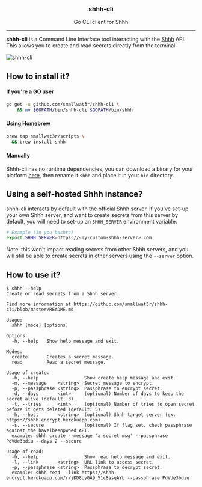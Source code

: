 <h3 align="center">shhh-cli</h3>
<p align="center">Go CLI client for Shhh</p>

---

**shhh-cli** is a Command Line Interface tool interacting with the 
[Shhh](https://github.com/smallwat3r) API.  
This allows you to create and read secrets directly from the 
terminal.

![shhh-cli](https://i.imgur.com/uUxkci1.png)  

## How to install it?  

#### If you're a GO user
```sh
go get -u github.com/smallwat3r/shhh-cli \
    && mv $GOPATH/bin/shhh-cli $GOPATH/bin/shhh
```

#### Using Homebrew  

```sh
brew tap smallwat3r/scripts \
  && brew install shhh
```

#### Manually  

Shhh-cli has no runtime dependencies, you can download a binary for 
your platform [here](https://github.com/smallwat3r/shhh-cli/releases), 
then rename it `shhh` and place it in your `bin` directory.

## Using a self-hosted Shhh instance?  

shhh-cli interacts by default with the official Shhh server. If 
you've set-up your own Shhh server, and want to create secrets 
from this server by default, you will need to set-up an `SHHH_SERVER`
environment variable.

```sh
# Example (in you bashrc)
export SHHH_SERVER=https://<my-custom-shhh-server>.com
```

Note: this won't impact reading secrets from other Shhh servers, and
you will still be able to create secrets in other servers using the 
`--server` option.

## How to use it?  

```console
$ shhh --help
Create or read secrets from a Shhh server.

Find more information at https://github.com/smallwat3r/shhh-cli/blob/master/README.md

Usage:
  shhh [mode] [options]

Options:
  -h, --help   Show help message and exit.

Modes:
  create       Creates a secret message.
  read         Read a secret message.

Usage of create:
  -h, --help                 Show create help message and exit.
  -m, --message    <string>  Secret message to encrypt.
  -p, --passphrase <string>  Passphrase to encrypt secret.
  -d, --days       <int>     (optional) Number of days to keep the secret alive (default: 3).
  -t, --tries      <int>     (optional) Number of tries to open secret before it gets deleted (default: 5).
  -h, --host       <string>  (optional) Shhh target server (ex: https://shhh-encrypt.herokuapp.com).
  -s, --secure               (optional) If flag set, check passphrase against the haveibeenpwned API.
  example: shhh create --message 'a secret msg' --passphrase PdVUe3bdiu --days 2 --secure

Usage of read:
  -h, --help                 Show read help message and exit.
  -l, --link       <string>  URL link to access secret.
  -p, --passphrase <string>  Passphrase to decrypt secret.
  example: shhh read --link https://shhh-encrypt.herokuapp.com/r/jKD8Uy0A9_51c8asqAYL --passphrase PdVUe3bdiu
```
